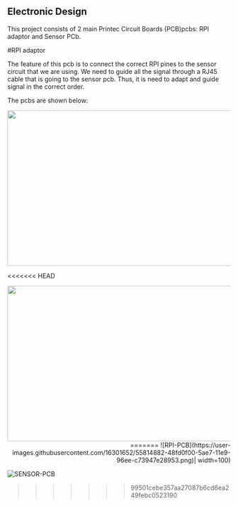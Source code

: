 ## Electronic Design

This project consists of 2 main Printec Circuit Boards (PCB)pcbs: RPI adaptor and Sensor PCb.

#RPI adaptor

The feature of this pcb is to connect the correct RPI pines to the sensor circuit that we are using. We need to guide all the signal through a RJ45 cable that is going to the sensor pcb. Thus, it is need to adapt and guide signal in the correct order. 

The pcbs are shown below:
<p align="left">
<img width="550" height="350" src="https://user-images.githubusercontent.com/16301652/55814882-48fd0f00-5ae7-11e9-96ee-c73947e28953.png")
</p>

<<<<<<< HEAD
<p align="right">
<img width="550" height="350" src="https://user-images.githubusercontent.com/16301652/55814986-78ac1700-5ae7-11e9-9d75-2e07e2bf661c.png")
</p>
=======
![RPI-PCB](https://user-images.githubusercontent.com/16301652/55814882-48fd0f00-5ae7-11e9-96ee-c73947e28953.png)| width=100)


![SENSOR-PCB](https://user-images.githubusercontent.com/16301652/55814986-78ac1700-5ae7-11e9-9d75-2e07e2bf661c.png)
>>>>>>> 99501cebe357aa27087b6cd6ea249febc0523190
